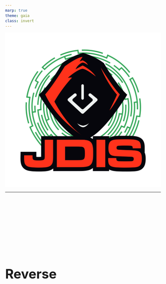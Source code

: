 ```yaml
---
marp: true
theme: gaia
class: invert
---
```

![bg right:25% fit](../Images/logo_jdis.png)

# Reverse
<style scoped>h1 {font-size: 300%;position:absolute; margin:25% 0;}</style>
---
<!-- paginate: true -->
